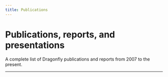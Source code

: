 ```yaml
---
title: Publications
---
```


# Publications, reports, and presentations

A complete list of Dragonfly publications and reports from 2007 to the present.

----
